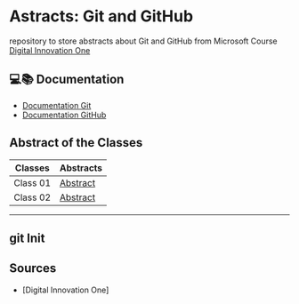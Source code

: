 
# Astracts: Git and GitHub

repository to store abstracts about Git and GitHub from Microsoft Course
[Digital Innovation One](https://web.dio.me/course/versionamento-de-codigo-com-git-e-github/learning/599dd3dd-d189-474f-a55c-22f37b4472da?back=/track/microsoft-azure-advanced&tab=undefined&moduleId=undefined)

## 💻📚 Documentation
- [Documentation Git](https://git-scm.com/doc)
- [Documentation GitHub](https://docs.github.com/en/get-started)

## Abstract of the Classes

| Classes | Abstracts |
|---------|-----------|
| Class 01 | [Abstract]() |
| Class 02 | [Abstract]() |
---
git Init 
---

## Sources 
- [Digital Innovation One]
